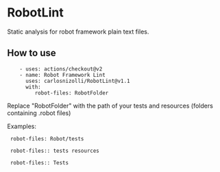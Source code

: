 # RobotLint

Static analysis for robot framework plain text files.

## How to use

        - uses: actions/checkout@v2
        - name: Robot Framework Lint
          uses: carlosnizolli/RobotLint@v1.1
          with:
             robot-files: RobotFolder
  
Replace "RobotFolder" with the path of your tests and resources (folders containing .robot files)

Examples:
     
     robot-files: Robot/tests
     
     robot-files:: tests resources
     
     robot-files:: Tests
